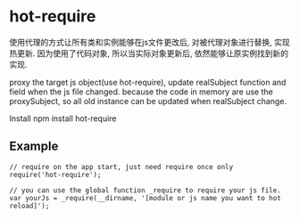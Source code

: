 hot-require
===========
使用代理的方式让所有类和实例能够在js文件更改后, 对被代理对象进行替换, 实现热更新.
因为使用了代码对象, 所以当实际对象更新后, 依然能够让原实例找到新的实现.

proxy the target js object(use hot-require), update realSubject function and field when the js file changed.
because the code in memory are use the proxySubject, so all old instance can be updated when realSubject change.

Install
    npm install hot-require

Example
----------
    // require on the app start, just need require once only
    require('hot-require');

    // you can use the global function _require to require your js file.
    var yourJs = _require(__dirname, '[module or js name you want to hot reload]');